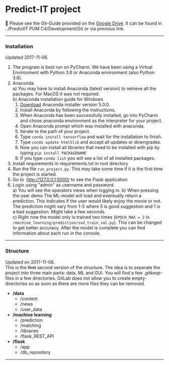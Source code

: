 # Predict-IT project  
:memo: Please see the Git-Guide provided on the [Google Drive](https://docs.google.com/document/d/1iW_MJj_O6NbshGCFvUFfOD6Qp4abY_r1RmO9q2Q9jUU/edit#heading=h.si76efyecd3x). It can be found in ../PredictIT PUM C4/Development/Git or via previous link.  
***  

### **Installation**   
Updated 2017-11-06.

1. The program is best run on PyCharm. We have been using a Virtual Environment with Python 3.6 or Anaconda environment (also Python 3.6).  
2. Anaconda  
  a)  You may have to install Anaconda (latest version) to retrieve all the packages. For MacOS it was not required.   
  b) Anaconda installation guide for Windows    
    1. [Download](https://repo.continuum.io/archive/) Anaconda installer version 5.0.0.  
    2. Install Anaconda by following the instructions.  
    3. When Anaconda has been successfully installed, go into PyCharm and chose anaconda environment as the interpreter for your project.  
    4. Open Anaconda prompt which was installed with anaconda.  
    5. Iterate to the path of your project.  
    6. Type `conda install tensorflow` and wait for the installation to finish.  
    7. Type `conda update html5lib` and accept all updates or downgrades.  
    8. Now you can install all libraries that need to be installed with pip by typing `pip install PACKAGENAME`  
    9. If you type `conda list` you will see a list of all installed packages.  
3. Install requirements in requirements.txt in root directory  
4. Run the file `run_project.py`. This may take some time if it is the first time the project is started.
5. Go to  http://127.0.0.1:5000/ to see the Flask application  
6. Login using "admin" as username and password.  
  a) You will see the operators views when logging in.
  b) When pressing the user demo The ML-model will load and eventually return a prediction. This indicates if the user would likely enjoy the movie or not. The prediction might vary from 1-5 where 5 is good suggestion and 1 is a bad suggestion. Might take a few seconds.  
  c) Right now the model only is trained two times (`EPOCH_MAX = 2` in `/machine_learning/prediction/svd_train_val.py`). This can be changed to get better accuracy. After the model is complete you can find information about each run in the console.  

***

### **Structure**
Updated on 2017-11-06.  
This is the ~~first~~ second version of the structure. The idea is to seperate the project into three main parts: data, ML and GUI. You will find a few _.gitkeep_-files in a few directories. GitLab does not allow you to create empty-directories so as soon as there are more files they can be removed.    
- **/data**                
  - /content         
  - /news       
  - /user_data       
- **/machine learning**   
  - /prediction   
  - /matching        
  - /libraries  
  - /flask_REST_API 
- **/flask**
  - /app
  - /db_repository

***
